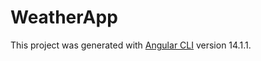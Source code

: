 # WeatherApp

This project was generated with [Angular CLI](https://github.com/angular/angular-cli) version 14.1.1.


